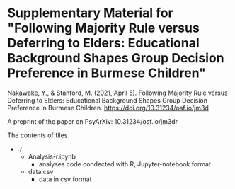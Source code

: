 # Supplementary Material for "Following Majority Rule versus Deferring to Elders: Educational Background Shapes Group Decision Preference in Burmese Children"

Nakawake, Y., & Stanford, M. (2021, April 5). Following Majority Rule versus Deferring to Elders: Educational Background Shapes Group Decision Preference in Burmese Children. https://doi.org/10.31234/osf.io/jm3d

A preprint of the paper on PsyArXiv: 10.31234/osf.io/jm3dr

The contents of files
+ ./
    + Analysis-r.ipynb
        + analyses code condected with R, Jupyter-notebook format 
    + data.csv
        + data in csv format
